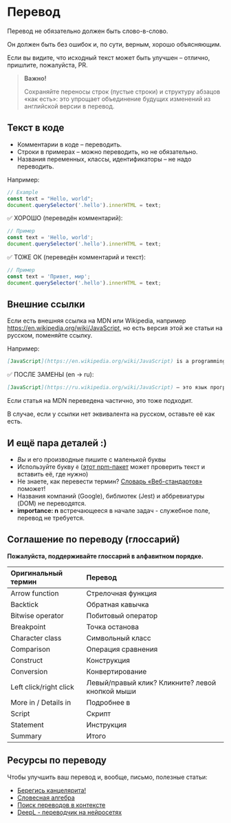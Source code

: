 # Перевод

Перевод не обязательно должен быть слово-в-слово.

Он должен быть без ошибок и, по сути, верным, хорошо объясняющим.

Если вы видите, что исходный текст может быть улучшен – отлично, пришлите, пожалуйста, PR.

> **Важно!**
>
> Сохраняйте переносы строк (пустые строки) и структуру абзацов «как есть»: это упрощает объединение будущих изменений из английской версии в перевод.

## Текст в коде

- Комментарии в коде – переводить.
- Строки в примерах – можно переводить, но не обязательно.
- Названия переменных, классы, идентификаторы – не надо переводить.

Например:

```js
// Example
const text = "Hello, world";
document.querySelector('.hello').innerHTML = text;
```

✅ ХОРОШО (переведён комментарий):

```js
// Пример
const text = 'Hello, world';
document.querySelector('.hello').innerHTML = text;
```

✅ ТОЖЕ ОК (переведён комментарий и текст):

```js
// Пример
const text = 'Привет, мир';
document.querySelector('.hello').innerHTML = text;
```


## Внешние ссылки

Если есть внешняя ссылка на MDN или Wikipedia, например https://en.wikipedia.org/wiki/JavaScript, но есть версия этой же статьи на русском, поменяйте ссылку.

Например:

```md
[JavaScript](https://en.wikipedia.org/wiki/JavaScript) is a programming language.
```

✅ ПОСЛЕ ЗАМЕНЫ (en -> ru):

```md
[JavaScript](https://ru.wikipedia.org/wiki/JavaScript) – это язык программирования.
```

Если статья на MDN переведена частично, это тоже подходит.

В случае, если у ссылки нет эквивалента на русском, оставьте её как есть.

## И ещё пара деталей :)

- _Вы_ и его производные пишите с маленькой буквы
- Используйте букву `ё` ([этот npm-пакет](https://github.com/hcodes/eyo) может проверить текст и вставить её, где нужно)
- Не знаете, как перевести термин? [Словарь «Веб-стандартов»](https://github.com/web-standards-ru/dictionary/blob/master/dictionary.md) поможет!
- Названия компаний (Google), библиотек (Jest) и аббревиатуры (DOM) не переводятся.
- **importance: n** встречающееся в начале задач - служебное поле, перевод не требуется.

## Соглашение по переводу (глоссарий)

**Пожалуйста, поддерживайте глоссарий в алфавитном порядке.**

| Оригинальный термин    | Перевод                                                                        |
| :--------------------- | :----------------------------------------------------------------------------- |
| Arrow function         | Стрелочная функция                                                             |
| Backtick               | Обратная кавычка                                                              |
| Bitwise operator       | Побитовый оператор                                              |
| Breakpoint             | Точка останова     |
| Character class        | Символьный класс  |
| Comparison             | Операция сравнения                                     |
| Construct              | Конструкция                                     |
| Conversion             | Конвертирование                                            |
| Left click/right click | Левый/правый клик? Кликните? левой кнопкой мыши        |
| More in / Details in   | Подробнее в                                                      |
| Script                 | Скрипт                                                        |
| Statement              | Инструкция                                                       |
| Summary                | Итого                                                                          |

## Ресурсы по переводу

Чтобы улучшить ваш перевод и, вообще, письмо, полезные статьи:

* [Берегись канцелярита!](http://www.vavilon.ru/noragal/slovo2.html)
* [Словесная алгебра](http://www.vavilon.ru/noragal/slovo4.html)
* [Поиск переводов в контексте](https://context.reverso.net/перевод/)
* [DeepL - переводчик на нейросетях](https://www.deepl.com/translator)

